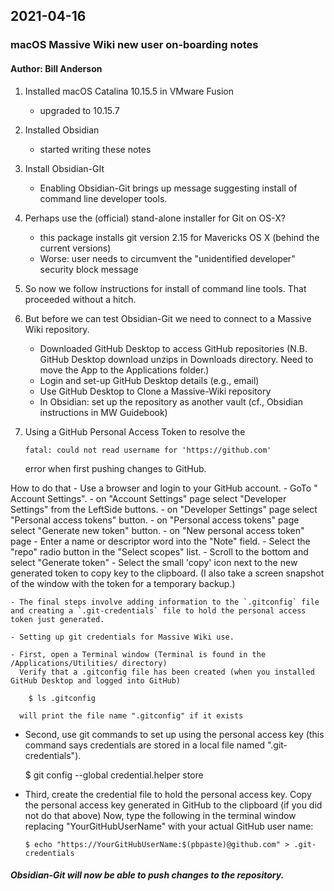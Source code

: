 ## 2021-04-16
### macOS Massive Wiki new user on-boarding notes
#### Author: Bill Anderson

1. Installed macOS Catalina 10.15.5 in VMware Fusion
	- upgraded to 10.15.7
2. Installed Obsidian
	- started writing these notes
3. Install Obsidian-GIt
   - Enabling Obsidian-Git brings up message suggesting install of command line developer tools.
4. Perhaps use the (official) stand-alone installer for Git on OS-X?
   - this package installs git version 2.15 for Mavericks OS X (behind the current versions)
   - Worse: user needs to circumvent the "unidentified developer" security block message
5. So now we follow instructions for install of command line tools. That proceeded without a hitch.
6. But before we can test Obsidian-Git we need to connect to a Massive Wiki repository.
   - Downloaded GitHub Desktop to access GitHub repositories (N.B. GitHub Desktop download unzips in Downloads directory. Need to move the App to the Applications folder.)
   - Login and set-up GitHub Desktop details (e.g., email)
   - Use GitHub Desktop to Clone a Massive-Wiki repository
   - In Obsidian: set up the repository as another vault (cf., Obsidian instructions in MW Guidebook)
  7.  Using a GitHub Personal Access Token to resolve the

    	  fatal: could not read username for 'https://github.com'

	  error when first pushing changes to GitHub.

  How to do that
	- Use a browser and login to your GitHub account.
	- GoTo " Account Settings".
	- on "Account Settings" page select "Developer Settings" from the LeftSide buttons.
	- on "Developer Settings" page select "Personal access tokens" button.
	- on "Personal access tokens" page select "Generate new token" button.
	- on "New personal access token" page
	  - Enter a name or descriptor word into the "Note" field.
	  - Select the "repo" radio button in the "Select scopes" list.
	  - Scroll to the bottom and select "Generate token"
	  - Select the small 'copy' icon next to the new generated token to copy key to the clipboard.
		  (I also take a screen snapshot of the window with the token for a temporary backup.)

    - The final steps involve adding information to the `.gitconfig` file and creating a `.git-credentials` file to hold the personal access token just generated.

    - Setting up git credentials for Massive Wiki use.

    - First, open a Terminal window (Terminal is found in the /Applications/Utilities/ directory)
      Verify that a .gitconfig file has been created (when you installed GitHub Desktop and logged into GitHub)

        $ ls .gitconfig

      will print the file name ".gitconfig" if it exists

   - Second, use git commands to set up using the personal access key
      (this command says credentials are stored in a local file named ".git-credentials").

        $ git config --global credential.helper store

   - Third, create the credential file to hold the personal access key.
      Copy the personal access key generated in GitHub to the clipboard (if you did not do that above)
      Now, type the following in the terminal window replacing "YourGitHubUserName" with your actual GitHub user name:
  
         $ echo "https://YourGitHubUserName:$(pbpaste)@github.com" > .git-credentials

##### Obsidian-Git will now be able to push changes to the repository.
